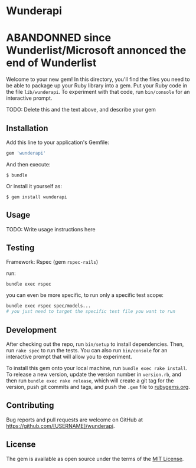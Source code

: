 # Wunderapi

# ABANDONNED since Wunderlist/Microsoft annonced the end of Wunderlist

Welcome to your new gem! In this directory, you'll find the files you need to be able to package up your Ruby library into a gem. Put your Ruby code in the file `lib/wunderapi`. To experiment with that code, run `bin/console` for an interactive prompt.

TODO: Delete this and the text above, and describe your gem

## Installation

Add this line to your application's Gemfile:

```ruby
gem 'wunderapi'
```

And then execute:

    $ bundle

Or install it yourself as:

    $ gem install wunderapi

## Usage

TODO: Write usage instructions here

## Testing

Framework: Rspec (gem `rspec-rails`)

run:
```
bundle exec rspec
```

you can even be more specific, to run only a specific test scope:
```sh
bundle exec rspec spec/models...
# you just need to target the specific test file you want to run
```

## Development

After checking out the repo, run `bin/setup` to install dependencies. Then, run `rake spec` to run the tests. You can also run `bin/console` for an interactive prompt that will allow you to experiment.

To install this gem onto your local machine, run `bundle exec rake install`. To release a new version, update the version number in `version.rb`, and then run `bundle exec rake release`, which will create a git tag for the version, push git commits and tags, and push the `.gem` file to [rubygems.org](https://rubygems.org).

## Contributing

Bug reports and pull requests are welcome on GitHub at https://github.com/[USERNAME]/wunderapi.


## License

The gem is available as open source under the terms of the [MIT License](http://opensource.org/licenses/MIT).
